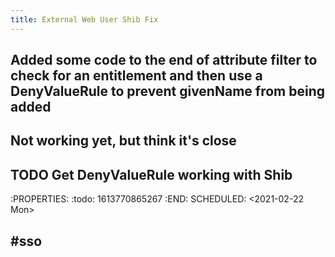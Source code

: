 ```yaml
---
title: External Web User Shib Fix
---
```


## Added some code to the end of attribute filter to check for an entitlement and then use a DenyValueRule to prevent givenName from being added

## Not working yet, but think it's close
## TODO Get DenyValueRule working with Shib
:PROPERTIES:
:todo: 1613770865267
:END:
SCHEDULED: <2021-02-22 Mon>
## #sso
